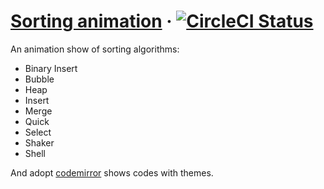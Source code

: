 # [Sorting animation](http://sorting-animation.fanlin.me/) &middot; [![CircleCI Status](https://circleci.com/gh/fang-lin/sorting-animation.svg?style=shield)](https://app.circleci.com/pipelines/github/fang-lin/sorting-animation)

An animation show of sorting algorithms:
  - Binary Insert
  - Bubble
  - Heap
  - Insert
  - Merge
  - Quick
  - Select
  - Shaker
  - Shell

And adopt [codemirror](https://codemirror.net/) shows codes with themes.

